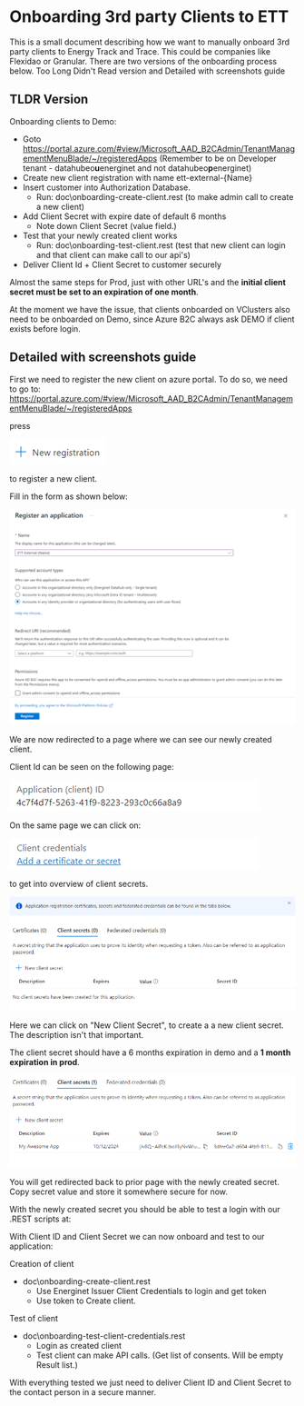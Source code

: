 # Onboarding 3rd party Clients to ETT

This is a small document describing how we want to manually onboard 3rd party clients to Energy Track and Trace. This could be companies like Flexidao or Granular. There are two versions of the onboarding process below. Too Long Didn't Read version and Detailed with screenshots guide

## TLDR Version

Onboarding clients to Demo:

* Goto <https://portal.azure.com/#view/Microsoft_AAD_B2CAdmin/TenantManagementMenuBlade/~/registeredApps> (Remember to be on Developer tenant - datahubeo**u**energinet and not datahubeo**p**energinet)
* Create new client registration with name ett-external-{Name}
* Insert customer into Authorization Database.
  * Run: doc\onboarding-create-client.rest (to make admin call to create a new client)
* Add Client Secret with expire date of default 6 months
  * Note down Client Secret (value field.)
* Test that your newly created client works
  * Run: doc\onboarding-test-client.rest (test that new client can login and that client can make call to our api's)
* Deliver Client Id + Client Secret to customer securely

Almost the same steps for Prod, just with other URL's and the **initial client secret must be set to an expiration of one month**.

At the moment we have the issue, that clients onboarded on VClusters also need to be onboarded on Demo, since Azure B2C always ask DEMO if client exists before login.

## Detailed with screenshots guide

First we need to register the new client on azure portal. To do so, we need to go to: <https://portal.azure.com/#view/Microsoft_AAD_B2CAdmin/TenantManagementMenuBlade/~/registeredApps>

press

![New registration](new_registration.png)

to register a new client.

Fill in the form as shown below:

![register client](register-client.png)

We are now redirected to a page where we can see our newly created client.

Client Id can be seen on the following page:

![client id](client_id.png)

On the same page we can click on:

![client credentials link](client_credentials_link.png)

to get into overview of client secrets.

![client secrtes](client_secrets.png)

Here we can click on "New Client Secret", to create a a new client secret. The description isn't that important.

The client secret should have a 6 months expiration in demo and a **1 month expiration in prod**.

![save secret](save_secret.png)

You will get redirected back to prior page with the newly created secret. Copy secret value and store it somewhere secure for now.

With the newly created secret you should be able to test a login with our .REST scripts at:

With Client ID and Client Secret we can now onboard and test to our application:

Creation of client

* doc\onboarding-create-client.rest
  * Use Energinet Issuer Client Credentials to login and get token
  * Use token to Create client.

Test of client

* doc\onboarding-test-client-credentials.rest
  * Login as created client
  * Test client can make API calls. (Get list of consents. Will be empty Result list.)

With everything tested we just need to deliver Client ID and Client Secret to the contact person in a secure manner.
